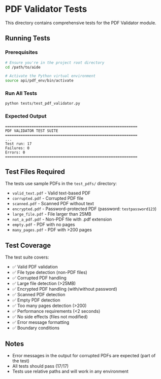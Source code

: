 # PDF Validator Tests

This directory contains comprehensive tests for the PDF Validator module.

## Running Tests

### Prerequisites
```bash
# Ensure you're in the project root directory
cd /path/to/aide

# Activate the Python virtual environment
source api/pdf_env/bin/activate
```

### Run All Tests
```bash
python tests/test_pdf_validator.py
```

### Expected Output
```
============================================================
PDF VALIDATOR TEST SUITE
============================================================
...
Test run: 17
Failures: 0
Errors: 0
============================================================
```

## Test Files Required

The tests use sample PDFs in the `test_pdfs/` directory:

- `valid_text.pdf` - Valid text-based PDF
- `corrupted.pdf` - Corrupted PDF file
- `scanned.pdf` - Scanned PDF without text
- `encrypted.pdf` - Password-protected PDF (password: `testpassword123`)
- `large_file.pdf` - File larger than 25MB
- `not_a_pdf.pdf` - Non-PDF file with .pdf extension
- `empty.pdf` - PDF with no pages
- `many_pages.pdf` - PDF with >200 pages

## Test Coverage

The test suite covers:
- ✅ Valid PDF validation
- ✅ File type detection (non-PDF files)
- ✅ Corrupted PDF handling
- ✅ Large file detection (>25MB)
- ✅ Encrypted PDF handling (with/without password)
- ✅ Scanned PDF detection
- ✅ Empty PDF detection
- ✅ Too many pages detection (>200)
- ✅ Performance requirements (<2 seconds)
- ✅ No side effects (files not modified)
- ✅ Error message formatting
- ✅ Boundary conditions

## Notes

- Error messages in the output for corrupted PDFs are expected (part of the test)
- All tests should pass (17/17)
- Tests use relative paths and will work in any environment